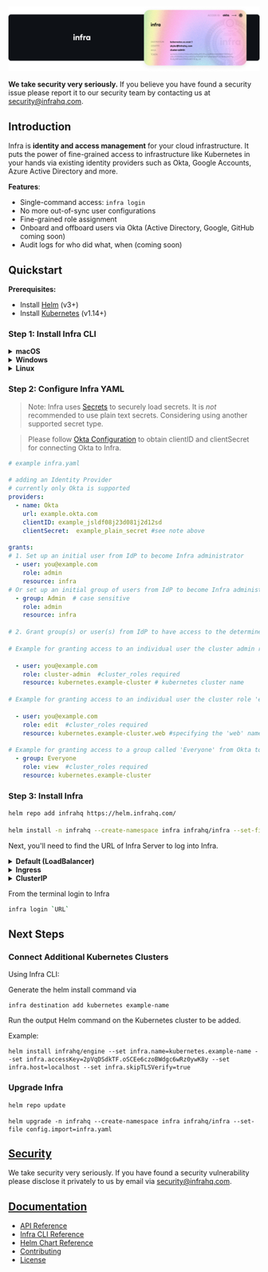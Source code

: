 <p align="center">
  <img src="./docs/images/InfraGithub.png" />
</p>

**We take security very seriously.** If you believe you have found a security issue please report it to our security team by contacting us at security@infrahq.com.

## Introduction

Infra is **identity and access management** for your cloud infrastructure. It puts the power of fine-grained access to infrastructure like Kubernetes in your hands via existing identity providers such as Okta, Google Accounts, Azure Active Directory and more.

**Features**:
* Single-command access: `infra login`
* No more out-of-sync user configurations
* Fine-grained role assignment
* Onboard and offboard users via Okta (Active Directory, Google, GitHub coming soon)
* Audit logs for who did what, when (coming soon)

## Quickstart

**Prerequisites:**
* Install [Helm](https://helm.sh/) (v3+)
* Install [Kubernetes](https://kubernetes.io/) (v1.14+)

### Step 1: Install Infra CLI

<details>
  <summary><strong>macOS</strong></summary>

  ```bash
  brew install infrahq/tap/infra
  ```

</details>

<details>
  <summary><strong>Windows</strong></summary>

  ```powershell
  scoop bucket add infrahq https://github.com/infrahq/scoop.git
  scoop install infra
  ```

</details>

<details>
  <summary><strong>Linux</strong></summary>
  
  ```bash
  # Ubuntu & Debian
  sudo echo 'deb [trusted=yes] https://apt.fury.io/infrahq/ /' >/etc/apt/sources.list.d/infrahq.list
  sudo apt update
  sudo apt install infra
  ```
  
  ```bash
  # Fedora & Red Hat Enterprise Linux
  sudo dnf config-manager --add-repo https://yum.fury.io/infrahq/
  sudo dnf install infra
  ```

</details>

### Step 2: Configure Infra YAML 

> Note: Infra uses [Secrets](./docs/secrets.md) to securely load secrets.
> It is _not_ recommended to use plain text secrets. Considering using another supported secret type.

> Please follow [Okta Configuration](./docs/providers/okta.md) to obtain clientID and clientSecret for connecting Okta to Infra. 

```yaml
# example infra.yaml

# adding an Identity Provider 
# currently only Okta is supported
providers: 
  - name: Okta
    url: example.okta.com
    clientID: example_jsldf08j23d081j2d12sd 
    clientSecret:  example_plain_secret #see note above

grants:
# 1. Set up an initial user from IdP to become Infra administrator
  - user: you@example.com
    role: admin
    resource: infra
# Or set up an initial group of users from IdP to become Infra administrator
  - group: Admin  # case sensitive 
    role: admin 
    resource: infra 

# 2. Grant group(s) or user(s) from IdP to have access to the determined resource

# Example for granting access to an individual user the cluster admin role on a Kubernetes cluster named 'example-cluster'. This name is specified when installing Infra Engine. 

  - user: you@example.com 
    role: cluster-admin  #cluster_roles required
    resource: kubernetes.example-cluster # kubernetes cluster name 

# Example for granting access to an individual user the cluster role 'edit' on a namespace. In this case, Infra will automatically scope the cluster-role to a namespace. 

  - user: you@example.com
    role: edit  #cluster_roles required
    resource: kubernetes.example-cluster.web #specifying the 'web' namespace inside kubernetes cluster named 'example-cluster' 

# Example for granting access to a group called 'Everyone' from Okta to the Kubernetes cluster named 'example-cluster'. 
  - group: Everyone
    role: view  #cluster_roles required
    resource: kubernetes.example-cluster
```

### Step 3: Install Infra 


```bash
helm repo add infrahq https://helm.infrahq.com/

helm install -n infrahq --create-namespace infra infrahq/infra --set-file config.import=infra.yaml
```

Next, you'll need to find the URL of Infra Server to log into Infra. 

<details>
  <summary><strong>Default (LoadBalancer)</strong></summary>
  Note: It may take a few minutes for the LoadBalancer endpoint to be assigned. You can watch the status of the service with: 

  ```bash
    INFRA_SERVER=$(kubectl -n infrahq get services -l infrahq.com/component=infra -o jsonpath="{.items[].status.loadBalancer.ingress[*]['ip', 'hostname']}")
    echo $INFRA_SERVER
  ```
</details>
<details>
  <summary><strong>Ingress</strong></summary>

  ```bash
  INFRA_SERVER=$(kubectl -n infrahq get ingress -l infrahq.com/component=infra -o jsonpath="{.items[].status.loadBalancer.ingress[*]['ip', 'hostname']}")
  ```

</details>

<details>
  <summary><strong>ClusterIP</strong></summary>

  ```bash
  CONTAINER_PORT=$(kubectl -n infrahq get services -l infrahq.com/component=infra -o jsonpath="{.items[].spec.ports[0].port}")
  kubectl -n infrahq port-forward services infra 8080:$CONTAINER_PORT &
  INFRA_SERVER='localhost:8080'
  ```
</details>

From the terminal login to Infra 

```bash
infra login `URL` 
``` 


## Next Steps

### Connect Additional Kubernetes Clusters

Using Infra CLI: 

Generate the helm install command via 
```
infra destination add kubernetes example-name
``` 

Run the output Helm command on the Kubernetes cluster to be added. 

Example: 
```
helm install infrahq/engine --set infra.name=kubernetes.example-name --set infra.accessKey=2pVqDSdkTF.oSCEe6czoBWdgc6wRz0ywK8y --set infra.host=localhost --set infra.skipTLSVerify=true
```

### Upgrade Infra

```
helm repo update

helm upgrade -n infrahq --create-namespace infra infrahq/infra --set-file config.import=infra.yaml
```

## [Security](./docs/security.md)

We take security very seriously. If you have found a security vulnerability please disclose it privately to us by email via [security@infrahq.com](mailto:security@infrahq.com).

## [Documentation](./docs)

* [API Reference](./docs/api.md)
* [Infra CLI Reference](./docs/cli.md)
* [Helm Chart Reference](./docs/helm.md)
* [Contributing](./docs/contributing.md)
* [License](./LICENSE)
